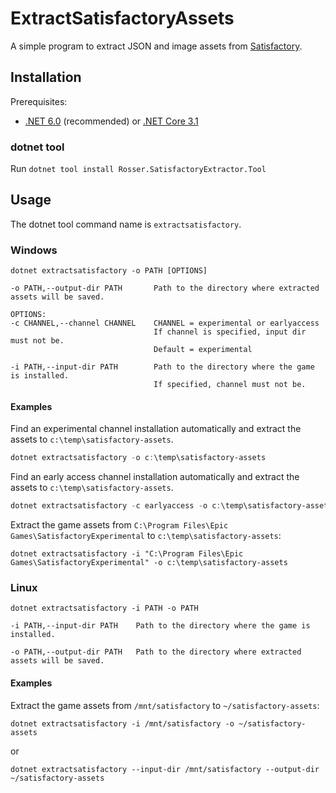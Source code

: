 # ExtractSatisfactoryAssets

A simple program to extract JSON and image assets from [Satisfactory](https://satisfactorygame.com).

## Installation

Prerequisites:

- [.NET 6.0](https://dotnet.microsoft.com/download) (recommended) or [.NET Core 3.1](https://dotnet.microsoft.com/download/dotnet/3.1)

### dotnet tool

Run `dotnet tool install Rosser.SatisfactoryExtractor.Tool`

## Usage

The dotnet tool command name is `extractsatisfactory`.

### Windows
```
dotnet extractsatisfactory -o PATH [OPTIONS]

-o PATH,--output-dir PATH       Path to the directory where extracted assets will be saved.

OPTIONS:
-c CHANNEL,--channel CHANNEL    CHANNEL = experimental or earlyaccess
                                If channel is specified, input dir must not be.
                                Default = experimental

-i PATH,--input-dir PATH        Path to the directory where the game is installed.
                                If specified, channel must not be.

```

#### Examples

Find an experimental channel installation automatically and extract the assets to `c:\temp\satisfactory-assets`.

```powershell
dotnet extractsatisfactory -o c:\temp\satisfactory-assets
```

Find an early access channel installation automatically and extract the assets to `c:\temp\satisfactory-assets`.

```powershell
dotnet extractsatisfactory -c earlyaccess -o c:\temp\satisfactory-assets
```

Extract the game assets from `C:\Program Files\Epic Games\SatisfactoryExperimental` to `c:\temp\satisfactory-assets`:

```shell
dotnet extractsatisfactory -i "C:\Program Files\Epic Games\SatisfactoryExperimental" -o c:\temp\satisfactory-assets
```


### Linux

```
dotnet extractsatisfactory -i PATH -o PATH

-i PATH,--input-dir PATH    Path to the directory where the game is installed.

-o PATH,--output-dir PATH   Path to the directory where extracted assets will be saved.
```

#### Examples

Extract the game assets from `/mnt/satisfactory` to `~/satisfactory-assets`:

```shell
dotnet extractsatisfactory -i /mnt/satisfactory -o ~/satisfactory-assets
```

or

```shell
dotnet extractsatisfactory --input-dir /mnt/satisfactory --output-dir ~/satisfactory-assets
```
